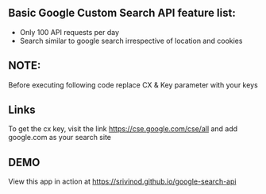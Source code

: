 
## Basic Google Custom Search API feature list:

 * Only 100 API requests per day
 * Search similar to google search irrespective of location and cookies
 
## NOTE:

Before executing following code replace CX & Key parameter with your keys

## Links

To get the cx key, visit the link https://cse.google.com/cse/all  and add google.com as your search site

## DEMO

View this app in action at https://srivinod.github.io/google-search-api
